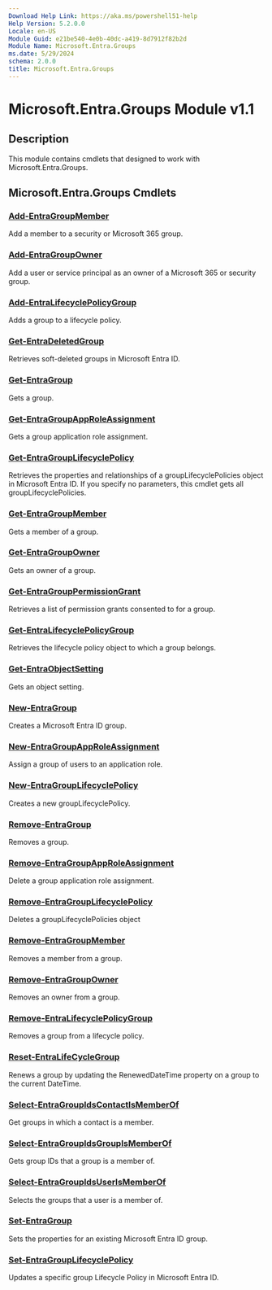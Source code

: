 ```yaml
---
Download Help Link: https://aka.ms/powershell51-help
Help Version: 5.2.0.0
Locale: en-US
Module Guid: e21be540-4e0b-40dc-a419-8d7912f82b2d
Module Name: Microsoft.Entra.Groups
ms.date: 5/29/2024
schema: 2.0.0
title: Microsoft.Entra.Groups
---
```

# Microsoft.Entra.Groups Module v1.1

## Description

This module contains cmdlets that designed to work with Microsoft.Entra.Groups.

## Microsoft.Entra.Groups Cmdlets

### [Add-EntraGroupMember](Add-EntraGroupMember.md)

Add a member to a security or Microsoft 365 group.

### [Add-EntraGroupOwner](Add-EntraGroupOwner.md)

Add a user or service principal as an owner of a Microsoft 365 or security group.

### [Add-EntraLifecyclePolicyGroup](Add-EntraLifecyclePolicyGroup.md)

Adds a group to a lifecycle policy.

### [Get-EntraDeletedGroup](Get-EntraDeletedGroup.md)

Retrieves soft-deleted groups in Microsoft Entra ID.

### [Get-EntraGroup](Get-EntraGroup.md)

Gets a group.

### [Get-EntraGroupAppRoleAssignment](Get-EntraGroupAppRoleAssignment.md)

Gets a group application role assignment.

### [Get-EntraGroupLifecyclePolicy](Get-EntraGroupLifecyclePolicy.md)

Retrieves the properties and relationships of a groupLifecyclePolicies object in Microsoft Entra ID.
If you specify no parameters, this cmdlet gets all groupLifecyclePolicies.

### [Get-EntraGroupMember](Get-EntraGroupMember.md)

Gets a member of a group.

### [Get-EntraGroupOwner](Get-EntraGroupOwner.md)

Gets an owner of a group.

### [Get-EntraGroupPermissionGrant](Get-EntraGroupPermissionGrant.md)

Retrieves a list of permission grants consented to for a group.

### [Get-EntraLifecyclePolicyGroup](Get-EntraLifecyclePolicyGroup.md)

Retrieves the lifecycle policy object to which a group belongs.

### [Get-EntraObjectSetting](Get-EntraObjectSetting.md)

Gets an object setting.

### [New-EntraGroup](New-EntraGroup.md)

Creates a Microsoft Entra ID group.

### [New-EntraGroupAppRoleAssignment](New-EntraGroupAppRoleAssignment.md)

Assign a group of users to an application role.

### [New-EntraGroupLifecyclePolicy](New-EntraGroupLifecyclePolicy.md)

Creates a new groupLifecyclePolicy.

### [Remove-EntraGroup](Remove-EntraGroup.md)

Removes a group.

### [Remove-EntraGroupAppRoleAssignment](Remove-EntraGroupAppRoleAssignment.md)

Delete a group application role assignment.

### [Remove-EntraGroupLifecyclePolicy](Remove-EntraGroupLifecyclePolicy.md)

Deletes a groupLifecyclePolicies object

### [Remove-EntraGroupMember](Remove-EntraGroupMember.md)

Removes a member from a group.

### [Remove-EntraGroupOwner](Remove-EntraGroupOwner.md)

Removes an owner from a group.

### [Remove-EntraLifecyclePolicyGroup](Remove-EntraLifecyclePolicyGroup.md)

Removes a group from a lifecycle policy.

### [Reset-EntraLifeCycleGroup](Reset-EntraLifeCycleGroup.md)

Renews a group by updating the RenewedDateTime property on a group to the current DateTime.

### [Select-EntraGroupIdsContactIsMemberOf](Select-EntraGroupIdsContactIsMemberOf.md)

Get groups in which a contact is a member.

### [Select-EntraGroupIdsGroupIsMemberOf](Select-EntraGroupIdsGroupIsMemberOf.md)

Gets group IDs that a group is a member of.

### [Select-EntraGroupIdsUserIsMemberOf](Select-EntraGroupIdsUserIsMemberOf.md)

Selects the groups that a user is a member of.

### [Set-EntraGroup](Set-EntraGroup.md)

Sets the properties for an existing Microsoft Entra ID group.

### [Set-EntraGroupLifecyclePolicy](Set-EntraGroupLifecyclePolicy.md)

Updates a specific group Lifecycle Policy in Microsoft Entra ID.


